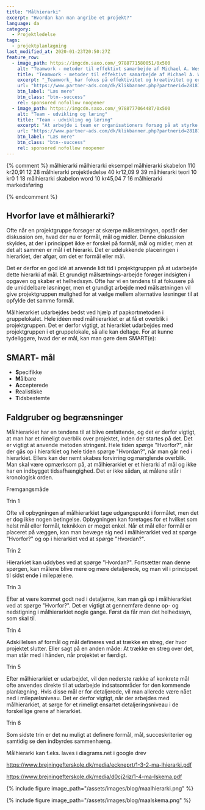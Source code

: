 ```yaml
---
title: "Målhierarki"
excerpt: "Hvordan kan man angribe et projekt?"
language: da
category:
  - Projektledelse
tags:
  - projektplanlægning
last_modified_at: 2020-01-23T20:50:27Z
feature_row:
  - image_path: https://imgcdn.saxo.com/_9788771580051/0x500
    alt: "Teamwork - metoder til effektivt samarbejde af Michael A. West"
    title: "Teamwork - metoder til effektivt samarbejde af Michael A. West"
    excerpt: "_Teamwork_ har fokus på effektivitet og kreativitet og er for alle, der på den ene eller anden måde bruger teamwork i deres dagligdag. Bogen er fyldt med praktiske eksempler og teori, der kan hjælpe et team med at opstille mål og opnå dem."
    url: "https://www.partner-ads.com/dk/klikbanner.php?partnerid=28187&bannerid=43264&htmlurl=https://www.saxo.com/dk/teamwork_michael-a-west_haeftet_9788771580051"
    btn_label: "Læs mere"
    btn_class: "btn--success"
    rel: sponsored nofollow noopener
  - image_path: https://imgcdn.saxo.com/_9788777064487/0x500
    alt: "Team - udvikling og læring"
    title: "Team - udvikling og læring"
    excerpt: "At arbejde i team er organisationers forsøg på at styrke udvikling af faglige og personlige potentialer og kompetencer. Bogens formål er at give svar på, hvordan udvikling og læring i team kan blive en succes, fx om sporten er en passende metafor til at fremme teamudvikling og læring og forståelse af samarbejde samt om team på arbejdspladsen kan skabe nye fortællinger om medarbejdernes måde at se på samarbejde og gensidig udvikling."
    url: "https://www.partner-ads.com/dk/klikbanner.php?partnerid=28187&bannerid=43264&htmlurl=https://www.saxo.com/dk/team-udvikling-og-laering_morten-bertelsen-red-reinhard-stelter-red_haeftet_9788777064487"
    btn_label: "Læs mere"
    btn_class: "btn--success"
    rel: sponsored nofollow noopener
---
```


{% comment %}
målhierarki
målhierarki eksempel
målhierarki skabelon
110
kr20,91
12
28
målhierarki projektledelse
40
kr12,09
9
39
målhierarki teori
10
kr0
1
18
målhierarki skabelon word
10
kr45,04
7
16
målhierarki markedsføring

{% endcomment %}

## Hvorfor lave et målhierarki?

Ofte når en projektgruppe forsøger at skærpe målsætningen, opstår der diskussion om, hvad der
nu er formål, mål og midler. Denne diskussion skyldes, at der i princippet ikke er forskel på
formål, mål og midler, men at det alt sammen er mål i et hierarki. Det er udelukkende placeringen
i hierarkiet, der afgør, om det er formål eller mål.

Det er derfor en god idé at anvende lidt tid i projektgruppen på at udarbejde dette hierarki af mål.
Et grundigt målsætnings-arbejde forøger indsigten i opgaven og skaber et helhedssyn. Ofte har vi
en tendens til at fokusere på de umiddelbare løsninger, men et grundigt arbejde med
målsætningen vil give projektgruppen mulighed for at vælge mellem alternative løsninger til at
opfylde det samme formål.

Målhierarkiet udarbejdes bedst ved hjælp af papkortmetoden i gruppelokalet.
Hele idéen med målhierarkiet er at få et overblik i projektgruppen. Det er derfor vigtigt, at
hierarkiet udarbejdes med projektgruppen i et gruppelokale, så alle kan deltage.
For at kunne tydeliggøre, hvad der er mål, kan man gøre dem SMART(e):

## SMART- mål

- **S**pecifikke
- **M**ålbare
- **A**ccepterede
- **R**ealistiske
- **T**idsbestemte

## Faldgruber og begrænsninger

Målhierarkiet har en tendens til at blive omfattende, og det er derfor vigtigt, at man har et
rimeligt overblik over projektet, inden der startes på det.
Det er vigtigt at anvende metoden stringent. Hele tiden spørge "Hvorfor?", når der gås op i
hierarkiet og hele tiden spørge "Hvordan?", når man går ned i hierarkiet. Ellers kan der nemt
skabes forvirring og manglende overblik.
Man skal være opmærksom på, at målhierarkiet er et hierarki af mål og ikke har en indbygget
tidsafhængighed. Det er ikke sådan, at målene står i kronologisk orden.

Fremgangsmåde

Trin 1

Ofte vil opbygningen af målhierarkiet tage udgangspunkt i formålet, men det er dog ikke nogen
betingelse. Opbygningen kan foretages for et hvilket som helst mål eller formål, teknikken er
meget enkel. Når et mål eller formål er placeret på væggen, kan man bevæge sig ned i
målhierarkiet ved at spørge "Hvorfor?" og op i hierarkiet ved at spørge "Hvordan?".

Trin 2

Hierarkiet kan uddybes ved at spørge "Hvordan?". Fortsætter man denne spørgen, kan målene
blive mere og mere detaljerede, og man vil i princippet til sidst ende i milepælene.
 
Trin 3

Efter at være kommet godt ned i detaljerne, kan man gå op i målhierarkiet
ved at spørge "Hvorfor?". Det er vigtigt at gennemføre denne op- og nedstigning i målhierarkiet
nogle gange. Først da får man det helhedssyn, som skal til.

Trin 4

Adskillelsen af formål og mål defineres ved at trække en streg, der hvor projektet slutter. Eller
sagt på en anden måde: At trække en streg over det, man står med i hånden, når projektet er
færdigt.

Trin 5

Efter målhierarkiet er udarbejdet, vil den nederste række af konkrete mål ofte anvendes direkte
til at udarbejde indsatsområder for den kommende planlægning. Hvis disse mål er for
detaljerede, vil man allerede være nået ned i milepælsniveau. Det er derfor vigtigt, når der
arbejdes med målhierarkiet, at sørge for et rimeligt ensartet detaljeringsniveau i de forskellige
grene af hierarkiet.

Trin 6

Som sidste trin er det nu muligt at definere formål, mål, succeskriterier og samtidig se den
indbyrdes sammenhæng.

Målhierarki kan f.eks. laves i diagrams.net i google drev

https://www.brejningefterskole.dk/media/eckneprt/1-3-2-ma-lhierarki.pdf

https://www.brejningefterskole.dk/media/d0cj2riz/1-4-ma-lskema.pdf

{% include figure image_path="/assets/images/blog/maalhierarki.png" %}


{% include figure image_path="/assets/images/blog/maalskema.png" %}
